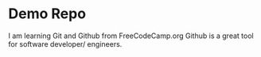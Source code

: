 # Demo Repo

I am learning Git and Github from FreeCodeCamp.org
Github is a great tool for software developer/ engineers.
